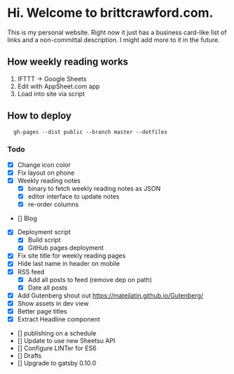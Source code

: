 # Hi. Welcome to brittcrawford.com.

This is my personal website. Right now it just has a business card-like list of links and a non-committal description. I might add more to it in the future.

## How weekly reading works

1. IFTTT -> Google Sheets
2. Edit with AppSheet.com app
3. Load into site via script

## How to deploy

      gh-pages --dist public --branch master --dotfiles

### Todo

- [x] Change icon color
- [x] Fix layout on phone
- [x] Weekly reading notes
  + [x] binary to fetch weekly reading notes as JSON
  + [x] editor interface to update notes
  + [x] re-order columns
- [] Blog
- [x] Deployment script
  + [x] Build script
  + [x] GitHub pages deployment
- [x] Fix site title for weekly reading pages
- [x] Hide last name in header on mobile
- [x] RSS feed
  + [x] Add all posts to feed (remove dep on path)
  + [x] Date all posts
- [x] Add Gutenberg shout out https://matejlatin.github.io/Gutenberg/
- [x] Show assets in dev view
- [x] Better page titles
- [x] Extract Headline component
- [] publishing on a schedule
- [] Update to use new Sheetsu API
- [] Configure LINTer for ES6
- [] Drafts
- [] Upgrade to gatsby 0.10.0



